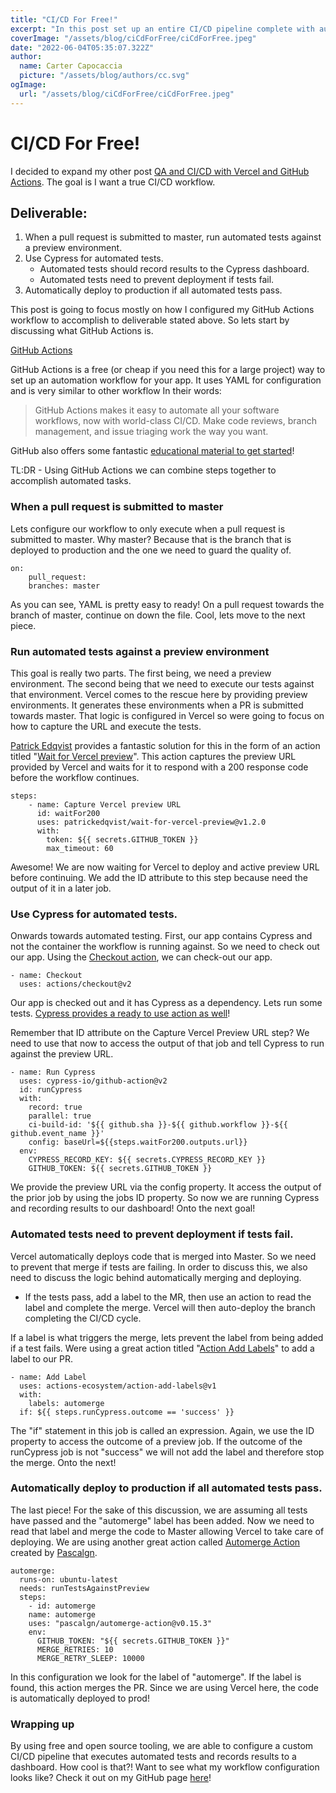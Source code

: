 ```yaml
---
title: "CI/CD For Free!"
excerpt: "In this post set up an entire CI/CD pipeline complete with automated quality checks, dashboard reporting and preview environments for 100% free! See how I used open source tools to accomplish this goal!"
coverImage: "/assets/blog/ciCdForFree/ciCdForFree.jpeg"
date: "2022-06-04T05:35:07.322Z"
author:
  name: Carter Capocaccia
  picture: "/assets/blog/authors/cc.svg"
ogImage:
  url: "/assets/blog/ciCdForFree/ciCdForFree.jpeg"
---
```



# CI/CD For Free!

I decided to expand my other post [QA and CI/CD with Vercel and GitHub Actions](https://www.capocaccia.dev/posts/CiCdWithVercelAndGitHubActions). The goal is I want a true CI/CD workflow.

## Deliverable:

 1. When a pull request is submitted to master, run automated tests against a preview environment.
 2. Use Cypress for automated tests.
	 - Automated tests should record results to the Cypress dashboard.
	 - Automated tests need to prevent deployment if tests fail.
 3. Automatically deploy to production if all automated tests pass.

This post is going to focus mostly on how I configured my GitHub Actions workflow to accomplish to deliverable stated above. So lets start by discussing what GitHub Actions is.

[GitHub Actions](https://github.com/features/actions)

GitHub Actions is a free (or cheap if you need this for a large project) way to set up an automation workflow for your app. It uses YAML for configuration and is very similar to other workflow In their words:

> GitHub Actions makes it easy to automate all your software workflows, now with world-class CI/CD. Make code reviews, branch management, and issue triaging work the way you want.

GitHub also offers some fantastic [educational material to get started](https://docs.github.com/en/actions/learn-github-actions)!

TL:DR - Using GitHub Actions we can combine steps together to accomplish automated tasks.

### When a pull request is submitted to master

Lets configure our workflow to only execute when a pull request is submitted to master. Why master? Because that is the branch that is deployed to production and the one we need to guard the quality of.

    on:
	    pull_request:
	    branches: master
As you can see, YAML is pretty easy to ready! On a pull request towards the branch of master, continue on down the file. Cool, lets move to the next piece.

### Run automated tests against a preview environment

This goal is really two parts. The first being, we need a preview environment. The second being that we need to execute our tests against that environment. Vercel comes to the rescue here by providing preview environments. It generates these environments when a PR is submitted towards master. That logic is configured in Vercel so were going to focus on how to capture the URL and execute the tests.

[Patrick Edqvist](https://github.com/patrickedqvist) provides a fantastic solution for this in the form of an action titled "[Wait for Vercel preview](https://github.com/patrickedqvist/wait-for-vercel-preview)". This action captures the preview URL provided by Vercel and waits for it to respond with a 200 response code before the workflow continues.

    steps:
	    - name: Capture Vercel preview URL
	      id: waitFor200
	      uses: patrickedqvist/wait-for-vercel-preview@v1.2.0
	      with:
		    token: ${{ secrets.GITHUB_TOKEN }}
		    max_timeout: 60

Awesome! We are now waiting for Vercel to deploy and active preview URL before continuing. We add the ID attribute to this step because need the output of it in a later job.

### Use Cypress for automated tests.

Onwards towards automated testing. First, our app contains Cypress and not the container the workflow is running against. So we need to check out our app. Using the [Checkout action](https://github.com/actions/checkout), we can check-out our app.

    - name: Checkout
      uses: actions/checkout@v2

Our app is checked out and it has Cypress as a dependency. Lets run some tests. [Cypress provides a ready to use action as well](https://github.com/cypress-io/github-action)!

Remember that ID attribute on the Capture Vercel Preview URL step? We need to use that now to access the output of that job and tell Cypress to run against the preview URL.

    - name: Run Cypress
	  uses: cypress-io/github-action@v2
	  id: runCypress
      with:
	    record: true
	    parallel: true
	    ci-build-id: '${{ github.sha }}-${{ github.workflow }}-${{ github.event_name }}'
	    config: baseUrl=${{steps.waitFor200.outputs.url}}
      env:
	    CYPRESS_RECORD_KEY: ${{ secrets.CYPRESS_RECORD_KEY }}
	    GITHUB_TOKEN: ${{ secrets.GITHUB_TOKEN }}

We provide the preview URL via the config property. It access the output of the prior job by using the jobs ID property. So now we are running Cypress and recording results to our dashboard! Onto the next goal!

### Automated tests need to prevent deployment if tests fail.

Vercel automatically deploys code that is merged into Master. So we need to prevent that merge if tests are failing. In order to discuss this, we also need to discuss the logic behind automatically merging and deploying.

* If the tests pass, add a label to the MR, then use an action to read the label and complete the merge. Vercel will then auto-deploy the branch completing the CI/CD cycle.

If a label is what triggers the merge, lets prevent the label from being added if a test fails. Were using a great action titled "[Action Add Labels](https://github.com/actions-ecosystem/action-add-labels)" to add a label to our PR.

    - name: Add Label
      uses: actions-ecosystem/action-add-labels@v1
      with:
	    labels: automerge
      if: ${{ steps.runCypress.outcome == 'success' }}
The "if" statement in this job is called an expression. Again, we use the ID property to access the outcome of a preview job. If the outcome of the runCypress job is not "success" we will not add the label and therefore stop the merge. Onto the next!

### Automatically deploy to production if all automated tests pass.

The last piece! For the sake of this discussion, we are assuming all tests have passed and the "automerge" label has been added. Now we need to read that label and merge the code to Master allowing Vercel to take care of deploying. We are using another great action called [Automerge Action](https://github.com/pascalgn/automerge-action) created by [Pascalgn](https://github.com/pascalgn).

    automerge:
      runs-on: ubuntu-latest
      needs: runTestsAgainstPreview
      steps:
	    - id: automerge
	    name: automerge
	    uses: "pascalgn/automerge-action@v0.15.3"
	    env:
	      GITHUB_TOKEN: "${{ secrets.GITHUB_TOKEN }}"
	      MERGE_RETRIES: 10
	      MERGE_RETRY_SLEEP: 10000

In this configuration we look for the label of "automerge". If the label is found, this action merges the PR. Since we are using Vercel here, the code is automatically deployed to prod!

### Wrapping up

By using free and open source tooling, we are able to configure a custom CI/CD pipeline that executes automated tests and records results to a dashboard. How cool is that?! Want to see what my workflow configuration looks like? Check it out on my GitHub page [here](https://github.com/Capocaccia/carterCapo/blob/master/.github/workflows/deploy.yml)!
